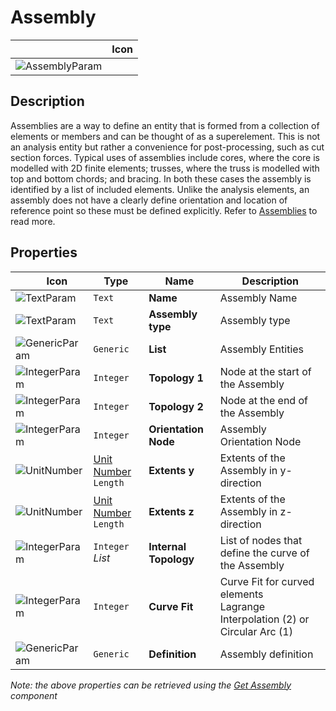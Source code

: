# Assembly
<!--- This file has been auto-generated, do not change it manually! Edit the generator here: https://github.com/arup-group/GSA-Grasshopper/tree/main/DocsGeneration --->

|<img width="150"/> Icon |
| ----------- |
|![AssemblyParam](./images/AssemblyParam.png) |

## Description

Assemblies are a way to define an entity that is formed from a collection of elements or members and can be thought of as a superelement. This is not an analysis entity but rather a convenience for post-processing, such as cut section forces. Typical uses of assemblies include cores, where the core is modelled with 2D finite elements; trusses, where the truss is modelled with top and bottom chords; and bracing. In both these cases the assembly is identified by a list of included elements. Unlike the analysis elements, an assembly does not have a clearly define orientation and location of reference point so these must be defined explicitly. Refer to [Assemblies](/references/hidr-data-assembly.md) to read more.

## Properties

|<img width="20"/> Icon |<img width="200"/> Type |<img width="200"/> Name |<img width="1000"/> Description |
| ----------- | ----------- | ----------- | ----------- |
|![TextParam](./images/TextParam.png) |`Text` |**Name** |Assembly Name |
|![TextParam](./images/TextParam.png) |`Text` |**Assembly type** |Assembly type |
|![GenericParam](./images/GenericParam.png) |`Generic` |**List** |Assembly Entities |
|![IntegerParam](./images/IntegerParam.png) |`Integer` |**Topology 1** |Node at the start of the Assembly |
|![IntegerParam](./images/IntegerParam.png) |`Integer` |**Topology 2** |Node at the end of the Assembly |
|![IntegerParam](./images/IntegerParam.png) |`Integer` |**Orientation Node** |Assembly Orientation Node |
|![UnitNumber](./images/UnitParam.png) |[Unit Number](gsagh-unitnumber-parameter.md)  ` Length ` |**Extents y** |Extents of the Assembly in y-direction |
|![UnitNumber](./images/UnitParam.png) |[Unit Number](gsagh-unitnumber-parameter.md)  ` Length ` |**Extents z** |Extents of the Assembly in z-direction |
|![IntegerParam](./images/IntegerParam.png) |`Integer` _List_ |**Internal Topology** |List of nodes that define the curve of the Assembly |
|![IntegerParam](./images/IntegerParam.png) |`Integer` |**Curve Fit** |Curve Fit for curved elements<br />Lagrange Interpolation (2) or Circular Arc (1) |
|![GenericParam](./images/GenericParam.png) |`Generic` |**Definition** |Assembly definition |

_Note: the above properties can be retrieved using the [Get Assembly](gsagh-get-assembly-component.md) component_
